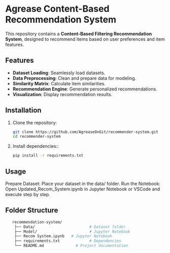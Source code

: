 # Agrease Content-Based Recommendation System

This repository contains a **Content-Based Filtering Recommendation System**, designed to recommend items based on user preferences and item features.

## Features
- **Dataset Loading**: Seamlessly load datasets.
- **Data Preprocessing**: Clean and prepare data for modeling.
- **Similarity Matrix**: Calculate item similarities.
- **Recommendation Engine**: Generate personalized recommendations.
- **Visualization**: Display recommendation results.

## Installation

1. Clone the repository:
   ```bash
   git clone https://github.com/AgreaseOnGit/recommender-system.git
   cd recommender-system

2. Install dependencies::
   ```bash
   pip install -r requirements.txt

## Usage
Prepare Dataset: Place your dataset in the data/ folder.
Run the Notebook:
Open Updated_Recom_System.ipynb in Jupyter Notebook or VSCode and execute step by step.

## Folder Structure
```bash
   recommendation-system/
    ├── Data/                        # Dataset folder
    ├── Model/                       # Jupyter Notebook
    ├── Recom System.ipynb   # Jupyter Notebook
    ├── requirements.txt             # Dependencies
    └── README.md              # Project documentation
